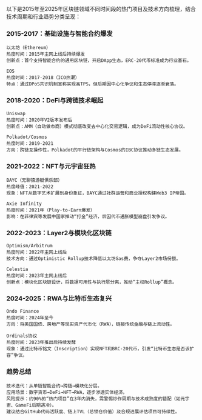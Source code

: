 以下是2015年至2025年区块链领域不同时间段的热门项目及技术方向梳理，结合技术周期和行业趋势分类呈现：

### 2015-2017：基础设施与智能合约爆发

    以太坊（Ethereum）
    热度时间：2015年主网上线后持续爆发
    创新点：首个支持智能合约的通用区块链，开启DApp生态，ERC-20代币标准成为行业基石。
    
    EOS
    热度时间：2017-2018（ICO热潮）
    特点：通过DPoS共识机制宣称实现高TPS，但后期因中心化争议和生态停滞逐渐衰落。

### 2018-2020：DeFi与跨链技术崛起

    Uniswap
    热度时间：2020年V2版本发布后
    创新点：AMM（自动做市商）模式彻底改变去中心化交易逻辑，成为DeFi流动性核心协议。
    
    Polkadot/Cosmos
    热度时间：2019-2021
    方向：跨链互操作性，Polkadot的平行链架构与Cosmos的IBC协议推动多链生态发展。

### 2021-2022：NFT与元宇宙狂热

    BAYC（无聊猿游艇俱乐部）
    热度峰值：2021-2022
    现象：NFT从数字艺术扩展到身份象征，BAYC通过社群运营和商业授权构建Web3 IP帝国。
    
    Axie Infinity
    热度时间：2021年（Play-to-Earn爆发）
    影响：在菲律宾等发展中国家推动“打金”经济，后因代币通胀模型崩盘引发争议。

### 2022-2023：Layer2与模块化区块链

    Optimism/Arbitrum
    热度时间：2022年主网上线后
    技术方向：通过Optimistic Rollup技术降低以太坊Gas费，争夺Layer2市场份额。
    
    Celestia
    热度时间：2023年主网上线后
    创新点：模块化区块链设计，将数据可用性与执行层分离，推动“主权Rollup”概念。

### 2024-2025：RWA与比特币生态复兴

    Ondo Finance
    热度时间：2024年至今
    方向：将美国国债、房地产等现实资产代币化（RWA），链接传统金融与链上流动性。
    
    Ordinals协议
    热度时间：2023年推出后持续发酵
    现象：通过比特币铭文（Inscription）实现NFT和BRC-20代币，引发“比特币生态是否该扩容”争议。

### 趋势总结

    技术迭代：从单链智能合约→跨链→模块化分层。
    应用场景：数字货币→DeFi→NFT→RWA，逐步渗透实体经济。
    风险提示：约90%的“热门项目”在3年内消失，需警惕炒作周期与技术成熟度的错配（如元宇宙、GameFi后期遇冷）。
    建议结合GitHub代码活跃度、链上TVL（总锁仓价值）及合规进展评估项目可持续性。

